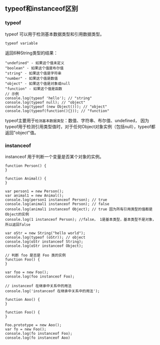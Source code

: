 
## typeof和instanceof区别
### typeof
typeof 可以用于检测基本数据类型和引用数据类型。
```
typeof variable
```
返回6种String类型的结果：
```
"undefined" - 如果这个值未定义
"boolean" - 如果这个值是布尔值
"string" - 如果这个值是字符串
"number" - 如果这个值是数值
"object" - 如果这个值是对象或null
"function" - 如果这个值是函数
// 示例
console.log(typeof 'hello'); // "string"
console.log(typeof null); // "object"
console.log(typeof (new Object())); // "object"
console.log(typeof(function(){})); // "function"
```
typeof主要用于`检测基本数据类型`：数值、字符串、布尔值、undefined， 因为typeof用于检测引用类型值时，对于任何Object对象实例（包括null），typeof都返回"object"值。

### instanceof
instanceof 用于判断一个变量是否某个对象的实例。
```
function Person() {
}

function Animal() {
}

var person1 = new Person();
var animal1 = new Animal();
console.log(person1 instanceof Person); // true
console.log(animal1 instanceof Person); // false
console.log(animal1 instanceof Object); // true 因为所有引用类型的值都是Object的实例
console.log(1 instanceof Person); //false， 1是基本类型，基本类型不是对象，所以返回false

var oStr = new String("hello world");
console.log(typeof (oStr)); // object
console.log(oStr instanceof String);
console.log(oStr instanceof Object);

// 判断 foo 是否是 Foo 类的实例
function Foo() {
}

var foo = new Foo();
console.log(foo instanceof Foo);

// instanceof 在继承中关系中的用法
console.log('instanceof 在继承中关系中的用法');

function Aoo() {
}

function Foo() {
}

Foo.prototype = new Aoo();
var fo = new Foo();
console.log(fo instanceof Foo);
console.log(fo instanceof Aoo)
```
